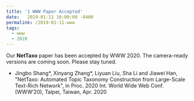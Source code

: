 ```yaml
---
title: '1 WWW Paper Accepted'
date:   2019-01-11 10:00:00 -0400
permalink: /2019-01-11-www
tags:
  - www
  - 2020
---
```


Our **NetTaxo** paper has been accepted by WWW 2020. The camera-ready versions are coming soon. Please stay tuned.

- Jingbo Shang\*, Xinyang Zhang\*, Liyuan Liu, Sha Li and Jiawei Han, "NetTaxo: Automated Topic Taxonomy Construction from Large-Scale Text-Rich Network", in Proc. 2020 Int. World Wide Web Conf. (WWW’20), Taipei, Taiwan, Apr. 2020 